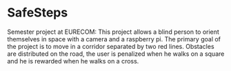 # SafeSteps
Semester project at EURECOM: This project allows a blind person to orient themselves in space with a camera and a raspberry pi. The primary goal of the project is to move in a corridor separated by two red lines. Obstacles are distributed on the road, the user is penalized when he walks on a square and he is rewarded when he walks on a cross.
